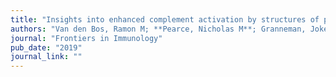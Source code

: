 ```yaml
---
title: "Insights into enhanced complement activation by structures of properdin and its complex with the C-terminal domain of C3b"
authors: "Van den Bos, Ramon M; **Pearce, Nicholas M**; Granneman, Joke; Brondijk, T Harma C; Gros, Piet; "
journal: "Frontiers in Immunology"
pub_date: "2019"
journal_link: ""
---
```

